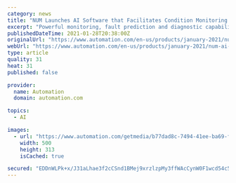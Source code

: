 ```yaml
---
category: news
title: "NUM Launches AI Software that Facilitates Condition Monitoring of CNC Machine Tools"
excerpt: "Powerful monitoring, fault prediction and diagnostic capabilities help maintain production standards and minimize machine downtime."
publishedDateTime: 2021-01-28T20:38:00Z
originalUrl: "https://www.automation.com/en-us/products/january-2021/num-ai-software-monitoring-cnc-machine-tools"
webUrl: "https://www.automation.com/en-us/products/january-2021/num-ai-software-monitoring-cnc-machine-tools"
type: article
quality: 31
heat: 31
published: false

provider:
  name: Automation
  domain: automation.com

topics:
  - AI

images:
  - url: "https://www.automation.com/getmedia/b77dad8c-7494-41ee-ba69-fc96100b58e1/NUM-prod-Jan-28-2021-2-web.png?width=500&height=313&ext=.png"
    width: 500
    height: 313
    isCached: true

secured: "EDDnWLPk+x/J31aLhae3f2cCSnd1BMej9xrzlzpMy3ffWAcCynW0F1wcd54c51jVdBAawTeAMWsusd8d26VH4+rakH9XuAf0nI/T/Q5xLnNTMRG3dWQO8kfKT/FC4MB19UEH23sMEwEd6+a9MY/Fuz9haQDhJpMzyKw+SqSp16SaOvQ5SOuq9CxO/S3StXp74hybCFC+X3oyqnjhd+Mp2CyJGRPUrrua6mDyUHO6AgapO15MQPFWVwPNH8tZtoH7E9AFbmmpFGHaZQcPco7Aq1WLSS+WJmpac/FBYfEgDo3kD7n1V2I7vq0052rJ2eeOz1YaiZB6OG5FUhgPzA0s5e1SsXvD1oVR0TBsoe5Gf60=;v7xy9YrsNlPNU8lX45dFkQ=="
---
```


